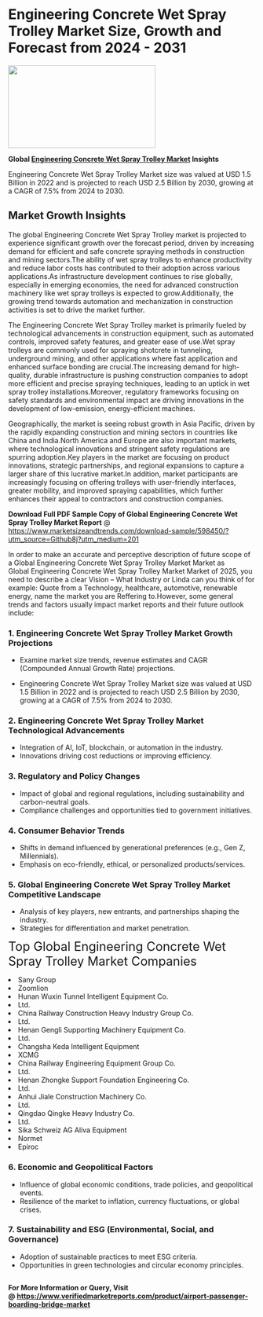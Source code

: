 <H1>Engineering Concrete Wet Spray Trolley Market Size, Growth and Forecast from 2024 - 2031</H1><img class="aligncenter size-medium wp-image-584254" src="https://thirdeyenews.in/wp-content/uploads/2024/09/Global-Market-Research-300x168.jpeg" alt="" width="300" height="168" /><p><strong>Global&nbsp;<a href="https://www.marketsizeandtrends.com/download-sample/598450/?utm_source=Github8j?utm_medium=201">Engineering Concrete Wet Spray Trolley Market</a> Insights</strong></p><p>Engineering Concrete Wet Spray Trolley Market size was valued at USD 1.5 Billion in 2022 and is projected to reach USD 2.5 Billion by 2030, growing at a CAGR of 7.5% from 2024 to 2030.</p><p><h2>Market Growth Insights</h2> <p>The global Engineering Concrete Wet Spray Trolley market is projected to experience significant growth over the forecast period, driven by increasing demand for efficient and safe concrete spraying methods in construction and mining sectors.The ability of wet spray trolleys to enhance productivity and reduce labor costs has contributed to their adoption across various applications.As infrastructure development continues to rise globally, especially in emerging economies, the need for advanced construction machinery like wet spray trolleys is expected to grow.Additionally, the growing trend towards automation and mechanization in construction activities is set to drive the market further.</p> <p>The Engineering Concrete Wet Spray Trolley market is primarily fueled by technological advancements in construction equipment, such as automated controls, improved safety features, and greater ease of use.Wet spray trolleys are commonly used for spraying shotcrete in tunneling, underground mining, and other applications where fast application and enhanced surface bonding are crucial.The increasing demand for high-quality, durable infrastructure is pushing construction companies to adopt more efficient and precise spraying techniques, leading to an uptick in wet spray trolley installations.Moreover, regulatory frameworks focusing on safety standards and environmental impact are driving innovations in the development of low-emission, energy-efficient machines.</p> <p>Geographically, the market is seeing robust growth in Asia Pacific, driven by the rapidly expanding construction and mining sectors in countries like China and India.North America and Europe are also important markets, where technological innovations and stringent safety regulations are spurring adoption.Key players in the market are focusing on product innovations, strategic partnerships, and regional expansions to capture a larger share of this lucrative market.In addition, market participants are increasingly focusing on offering trolleys with user-friendly interfaces, greater mobility, and improved spraying capabilities, which further enhances their appeal to contractors and construction companies.</p> <p><span class=""><strong>Download Full PDF Sample Copy of Global Engineering Concrete Wet Spray Trolley Market Report</strong> @ <a href="https://www.marketsizeandtrends.com/download-sample/598450/?utm_source=Github8j?utm_medium=201" target="_blank">https://www.marketsizeandtrends.com/download-sample/598450/?utm_source=Github8j?utm_medium=201</a></span></p><p>In order to make an accurate and perceptive description of future scope of a Global&nbsp;Engineering Concrete Wet Spray Trolley Market Market as Global&nbsp;Engineering Concrete Wet Spray Trolley Market Market of 2025, you need to describe a clear Vision &ndash; What Industry or Linda can you think of for example: Quote from a Technology, healthcare, automotive, renewable energy, name the market you are Reffering to.However, some general trends and factors usually impact market reports and their future outlook include:</p><h3>1.&nbsp;<strong>Engineering Concrete Wet Spray Trolley Market Growth Projections</strong></h3><ul><li>Examine market size trends, revenue estimates and CAGR (Compounded Annual Growth Rate) projections.</li><li><p>Engineering Concrete Wet Spray Trolley Market size was valued at USD 1.5 Billion in 2022 and is projected to reach USD 2.5 Billion by 2030, growing at a CAGR of 7.5% from 2024 to 2030.</p></li></ul><h3>2.&nbsp;<strong>Engineering Concrete Wet Spray Trolley Market Technological Advancements</strong></h3><ul><li>Integration of AI, IoT, blockchain, or automation in the industry.</li><li>Innovations driving cost reductions or improving efficiency.</li></ul><h3>3.&nbsp;<strong>Regulatory and Policy Changes</strong></h3><ul><li>Impact of global and regional regulations, including sustainability and carbon-neutral goals.</li><li>Compliance challenges and opportunities tied to government initiatives.</li></ul><h3>4.&nbsp;<strong>Consumer Behavior Trends</strong></h3><ul><li>Shifts in demand influenced by generational preferences (e.g., Gen Z, Millennials).</li><li>Emphasis on eco-friendly, ethical, or personalized products/services.</li></ul><h3>5.&nbsp;<strong>Global Engineering Concrete Wet Spray Trolley Market Competitive Landscape</strong></h3><ul><li>Analysis of key players, new entrants, and partnerships shaping the industry.</li><li>Strategies for differentiation and market penetration.</li></ul><p data-pm-slice="1 1 []"><span style="color: inherit; font-family: inherit; font-size: 25px;">Top Global Engineering Concrete Wet Spray Trolley Market Companies</span></p><div class="" data-test-id=""><p><li>Sany Group</li><li> Zoomlion</li><li> Hunan Wuxin Tunnel Intelligent Equipment Co.</li><li> Ltd.</li><li> China Railway Construction Heavy Industry Group Co.</li><li> Ltd.</li><li> Henan Gengli Supporting Machinery Equipment Co.</li><li> Ltd.</li><li> Changsha Keda Intelligent Equipment</li><li> XCMG</li><li> China Railway Engineering Equipment Group Co.</li><li> Ltd.</li><li> Henan Zhongke Support Foundation Engineering Co.</li><li> Ltd.</li><li> Anhui Jiale Construction Machinery Co.</li><li> Ltd.</li><li> Qingdao Qingke Heavy Industry Co.</li><li> Ltd.</li><li> Sika Schweiz AG Aliva Equipment</li><li> Normet</li><li> Epiroc</li></p></div><h3>6.&nbsp;<strong>Economic and Geopolitical Factors</strong></h3><ul><li>Influence of global economic conditions, trade policies, and geopolitical events.</li><li>Resilience of the market to inflation, currency fluctuations, or global crises.</li></ul><h3>7.&nbsp;<strong>Sustainability and ESG (Environmental, Social, and Governance)</strong></h3><ul><li>Adoption of sustainable practices to meet ESG criteria.</li><li>Opportunities in green technologies and circular economy principles.</li></ul><h2><strong style="font-size: 14px;">For More Information or Query, Visit @&nbsp;</strong><a style="background-color: #ffffff; font-size: 14px;" href="https://www.marketsizeandtrends.com/report/engineering-concrete-wet-spray-trolley-market/" target="_blank">https://www.verifiedmarketreports.com/product/airport-passenger-boarding-bridge-market</a></h2>